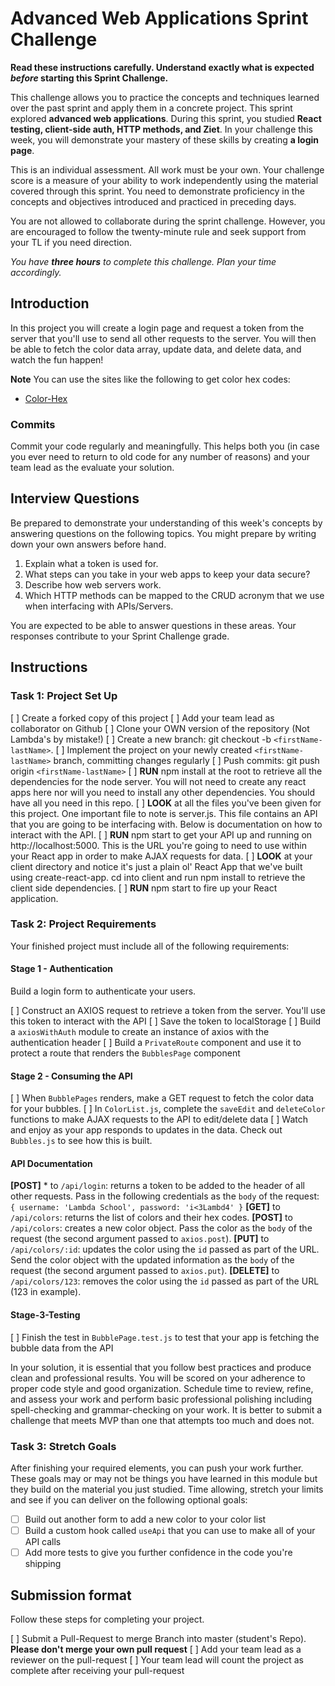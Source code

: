 # Advanced Web Applications Sprint Challenge

**Read these instructions carefully. Understand exactly what is expected _before_ starting this Sprint Challenge.**

This challenge allows you to practice the concepts and techniques learned over the past sprint and apply them in a concrete project. This sprint explored **advanced web applications**. During this sprint, you studied **React testing, client-side auth, HTTP methods, and Ziet**. In your challenge this week, you will demonstrate your mastery of these skills by creating **a login page**.

This is an individual assessment. All work must be your own. Your challenge score is a measure of your ability to work independently using the material covered through this sprint. You need to demonstrate proficiency in the concepts and objectives introduced and practiced in preceding days.

You are not allowed to collaborate during the sprint challenge. However, you are encouraged to follow the twenty-minute rule and seek support from your TL if you need direction.

_You have **three hours** to complete this challenge. Plan your time accordingly._

## Introduction

In this project you will create a login page and request a token from the server that you'll use to send all other requests to the server. You will then be able to fetch the color data array, update data, and delete data, and watch the fun happen!

**Note** You can use the sites like the following to get color hex codes:

* [Color-Hex](https://www.color-hex.com/)

### Commits

Commit your code regularly and meaningfully. This helps both you (in case you ever need to return to old code for any number of reasons) and your team lead as the evaluate your solution.

## Interview Questions

Be prepared to demonstrate your understanding of this week's concepts by answering questions on the following topics. You might prepare by writing down your own answers before hand.

1. Explain what a token is used for.
2. What steps can you take in your web apps to keep your data secure?
3. Describe how web servers work.
4. Which HTTP methods can be mapped to the CRUD acronym that we use when interfacing with APIs/Servers.

You are expected to be able to answer questions in these areas. Your responses contribute to your Sprint Challenge grade.

## Instructions

### Task 1: Project Set Up

[ ] Create a forked copy of this project
[ ] Add your team lead as collaborator on Github
[ ] Clone your OWN version of the repository (Not Lambda's by mistake!)
[ ] Create a new branch: git checkout -b `<firstName-lastName>`.
[ ] Implement the project on your newly created `<firstName-lastName>` branch, committing changes regularly
[ ] Push commits: git push origin `<firstName-lastName>`
[ ] **RUN** npm install at the root to retrieve all the dependencies for the node server. You will not need to create any react apps here nor will you need to install any other dependencies. You should have all you need in this repo.
[ ] **LOOK** at all the files you've been given for this project. One important file to note is server.js. This file contains an API that you are going to be interfacing with. Below is documentation on how to interact with the API.
[ ] **RUN** npm start to get your API up and running on http://localhost:5000. This is the URL you're going to need to use within your React app in order to make AJAX requests for data.
[ ] **LOOK** at your client directory and notice it's just a plain ol' React App that we've built using create-react-app.
 cd into client and run npm install to retrieve the client side dependencies.
[ ] **RUN** npm start to fire up your React application.

### Task 2: Project Requirements

Your finished project must include all of the following requirements:

#### Stage 1 - Authentication

Build a login form to authenticate your users.

[ ] Construct an AXIOS request to retrieve a token from the server. You'll use this token to interact with the API
[ ] Save the token to localStorage
[ ] Build a `axiosWithAuth` module to create an instance of axios with the authentication header
[ ] Build a `PrivateRoute` component and use it to protect a route that renders the `BubblesPage` component

#### Stage 2 - Consuming the API

[ ] When `BubblePages` renders, make a GET request to fetch the color data for your bubbles.
[ ] In `ColorList.js`, complete the `saveEdit` and `deleteColor` functions to make AJAX requests to the API to edit/delete data
[ ] Watch and enjoy as your app responds to updates in the data. Check out `Bubbles.js` to see how this is built.

#### API Documentation

 **[POST]** * to `/api/login`: returns a token to be added to the header of all other requests. Pass in the following credentials as the `body` of the request: `{ username: 'Lambda School', password: 'i<3Lambd4' }`
 **[GET]** to `/api/colors`: returns the list of colors and their hex codes.
 **[POST]** to `/api/colors`: creates a new color object. Pass the color as the `body` of the request (the second argument passed to `axios.post`).
 **[PUT]** to `/api/colors/:id`: updates the color using the `id` passed as part of the URL. Send the color object with the updated information as the `body` of the request (the second argument passed to `axios.put`).
 **[DELETE]** to `/api/colors/123`: removes the color using the `id` passed as part of the URL (123 in example).

#### Stage-3-Testing

[ ] Finish the test in `BubblePage.test.js` to test that your app is fetching the bubble data from the API

In your solution, it is essential that you follow best practices and produce clean and professional results. You will be scored on your adherence to proper code style and good organization. Schedule time to review, refine, and assess your work and perform basic professional polishing including spell-checking and grammar-checking on your work. It is better to submit a challenge that meets MVP than one that attempts too much and does not.

### Task 3: Stretch Goals

After finishing your required elements, you can push your work further. These goals may or may not be things you have learned in this module but they build on the material you just studied. Time allowing, stretch your limits and see if you can deliver on the following optional goals:

* [ ] Build out another form to add a new color to your color list
* [ ] Build a custom hook called `useApi` that you can use to make all of your API calls
* [ ] Add more tests to give you further confidence in the code you're shipping

## Submission format

Follow these steps for completing your project.

[ ] Submit a Pull-Request to merge <firstName-lastName> Branch into master (student's  Repo). **Please don't merge your own pull request**
[ ] Add your team lead as a reviewer on the pull-request
[ ] Your team lead will count the project as complete after receiving your pull-request